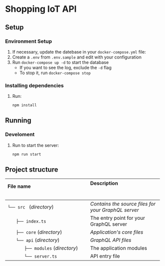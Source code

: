 # Shopping IoT API

## Setup

### Environment Setup

1. If necessary, update the datebase in your `docker-compose.yml` file:
1. Create a `.env` from `.env.sample` and edit with your configuration
1. Run `docker-compose up -d` to start the database
    * If you want to see the log, exclude the `-d` flag
    * To stop it, run `docker-compose stop`

### Installing dependencies

1. Run:
    ```bash
    npm install
    ```

## Running

### Develoment

1. Run to start the server:
    ```bash
    npm run start
    ```

## Project structure

| File name 　　　　　　　　　　　　　　| Description 　　　　　　　　<br><br>|
| :--  | :--         |
| `└── src ` (_directory_) | _Contains the source files for your GraphQL server_ |
| `　　├── index.ts` | The entry point for your GraphQL server |
| `　　├── core` (_directory_) | _Application's core files_ |
| `　　└── api` (_directory_) | _GraphQL API files_ |
| `　　　　├── modules` (_directory_) | The application modules |
| `　　　　└── server.ts` | API entry file |
